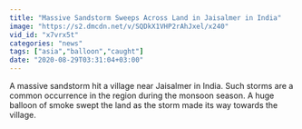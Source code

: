 ```yaml
---
title: "Massive Sandstorm Sweeps Across Land in Jaisalmer in India"
image: "https://s2.dmcdn.net/v/SQDkX1VHP2rAhJxel/x240"
vid_id: "x7vrx5t"
categories: "news"
tags: ["asia","balloon","caught"]
date: "2020-08-29T03:31:04+03:00"
---
```

A massive sandstorm hit a village near Jaisalmer in India. Such storms are a common occurrence in the region during the monsoon season. A huge balloon of smoke swept the land as the storm made its way towards the village.
